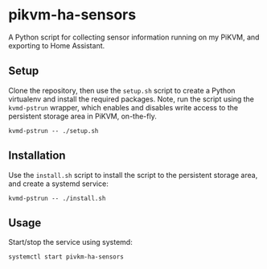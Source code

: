 # pikvm-ha-sensors

A Python script for collecting sensor information running on my PiKVM, and exporting to Home Assistant.

## Setup

Clone the repository, then use the `setup.sh` script to create a Python virtualenv and install the required packages.
Note, run the script using the `kvmd-pstrun` wrapper, which enables and disables write access to the persistent storage area in PiKVM, on-the-fly.

```
kvmd-pstrun -- ./setup.sh
```

## Installation

Use the `install.sh` script to install the script to the persistent storage area, and create a systemd service:

```
kvmd-pstrun -- ./install.sh
```

## Usage

Start/stop the service using systemd:

```
systemctl start pivkm-ha-sensors
```
